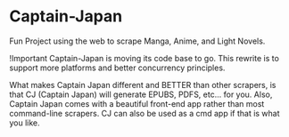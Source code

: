 # Captain-Japan

Fun Project using the web to scrape Manga, Anime, and Light Novels.

!Important
Captain-Japan is moving its code base to go. This rewrite is to support more platforms and better concurrency principles.

What makes Captain Japan different and BETTER than other scrapers, is that CJ (Captain Japan) will generate EPUBS, PDFS, etc... for you. Also, Captain Japan comes with a beautiful front-end app rather than most command-line scrapers. CJ can also be used as a cmd app if that is what you like.
